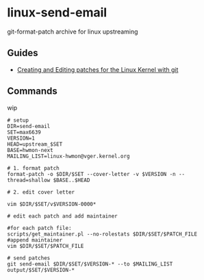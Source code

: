 # linux-send-email
git-format-patch archive for linux upstreaming

## Guides

* [Creating and Editing patches for the Linux Kernel with git](https://carlosedp.medium.com/creating-and-editing-patches-for-the-linux-kernel-with-git-91feda0c1534)

## Commands

wip

```
# setup
DIR=send-email
SET=max6639
VERSION=1
HEAD=upstream_$SET
BASE=hwmon-next
MAILING_LIST=linux-hwmon@vger.kernel.org

# 1. format patch
format-patch -o $DIR/$SET --cover-letter -v $VERSION -n --thread=shallow $BASE..$HEAD

# 2. edit cover letter

vim $DIR/$SET/v$VERSION-0000*

# edit each patch and add maintainer

#for each patch file:
scripts/get_maintainer.pl --no-rolestats $DIR/$SET/$PATCH_FILE
#append maintainer
vim $DIR/$SET/$PATCH_FILE

# send patches
git send-email $DIR/$SET/$VERSION-* --to $MAILING_LIST output/$SET/$VERSION-*
```
